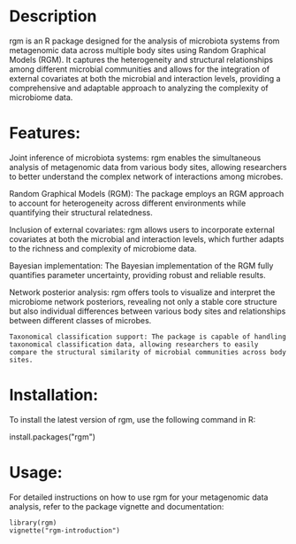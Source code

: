 # Description 

rgm is an R package designed for the analysis of microbiota systems from metagenomic data across multiple body sites using Random Graphical Models (RGM). It captures the heterogeneity and structural relationships among different microbial communities and allows for the integration of external covariates at both the microbial and interaction levels, providing a comprehensive and adaptable approach to analyzing the complexity of microbiome data.

# Features:

Joint inference of microbiota systems: rgm enables the simultaneous analysis of metagenomic data from various body sites, allowing researchers to better understand the complex network of interactions among microbes.

Random Graphical Models (RGM): The package employs an RGM approach to account for heterogeneity across different environments while quantifying their structural relatedness.

Inclusion of external covariates: rgm allows users to incorporate external covariates at both the microbial and interaction levels, which further adapts to the richness and complexity of microbiome data.

Bayesian implementation: The Bayesian implementation of the RGM fully quantifies parameter uncertainty, providing robust and reliable results.

Network posterior analysis: rgm offers tools to visualize and interpret the microbiome network posteriors, revealing not only a stable core structure but also individual differences between various body sites and relationships between different classes of microbes.

    Taxonomical classification support: The package is capable of handling taxonomical classification data, allowing researchers to easily compare the structural similarity of microbial communities across body sites.

# Installation:

To install the latest version of rgm, use the following command in R:

install.packages("rgm")

# Usage:

For detailed instructions on how to use rgm for your metagenomic data analysis, refer to the package vignette and documentation:

```
library(rgm)
vignette("rgm-introduction")
```
